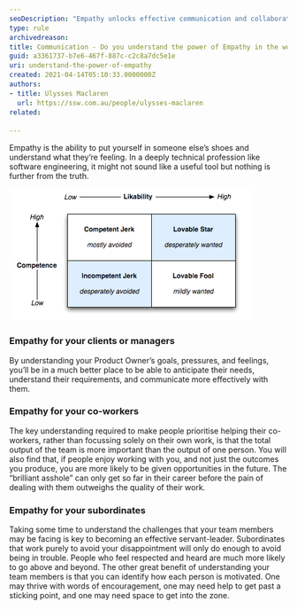 ```yaml
---
seoDescription: "Empathy unlocks effective communication and collaboration in the workplace by understanding colleagues', clients', and subordinates' perspectives."
type: rule
archivedreason:
title: Communication - Do you understand the power of Empathy in the workplace?
guid: a3361737-b7e6-467f-887c-c2c8a7dc5e1e
uri: understand-the-power-of-empathy
created: 2021-04-14T05:10:33.0000000Z
authors: 
- title: Ulysses Maclaren
  url: https://ssw.com.au/people/ulysses-maclaren
related:

---
```


Empathy is the ability to put yourself in someone else’s shoes and understand what they’re feeling. In a deeply technical profession like software engineering, it might not sound like a useful tool but nothing is further from the truth.

<!--endintro-->

![Figure: Empathy is key to likability](likability-chart.png)

### Empathy for your clients or managers

By understanding your Product Owner’s goals, pressures, and feelings, you’ll be in a much better place to be able to anticipate their needs, understand their requirements, and communicate more effectively with them.

### Empathy for your co-workers

The key understanding required to make people prioritise helping their co-workers, rather than focussing solely on their own work, is that the total output of the team is more important than the output of one person. You will also find that, if people enjoy working with you, and not just the outcomes you produce, you are more likely to be given opportunities in the future. The “brilliant asshole” can only get so far in their career before the pain of dealing with them outweighs the quality of their work.

### Empathy for your subordinates

Taking some time to understand the challenges that your team members may be facing is key to becoming an effective servant-leader. Subordinates that work purely to avoid your disappointment will only do enough to avoid being in trouble. People who feel respected and heard are much more likely to go above and beyond.
The other great benefit of understanding your team members is that you can identify how each person is motivated. One may thrive with words of encouragement, one may need help to get past a sticking point, and one may need space to get into the zone.
